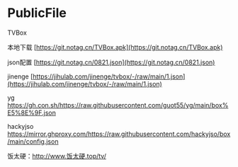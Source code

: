 # PublicFile

  TVBox
 
  本地下载  [https://git.notag.cn/TVBox.apk](https://git.notag.cn/TVBox.apk)

  json配置  [https://git.notag.cn/0821.json](https://git.notag.cn/0821.json)

  jinenge  [https://jihulab.com/jinenge/tvbox/-/raw/main/1.json](https://jihulab.com/jinenge/tvbox/-/raw/main/1.json)
  
  yg       https://gh.con.sh/https://raw.githubusercontent.com/guot55/yg/main/box%E5%8E%9F.json

  hackyjso https://mirror.ghproxy.com/https://raw.githubusercontent.com/hackyjso/box/main/config.json
  
  饭太硬：http://www.饭太硬.top/tv/
